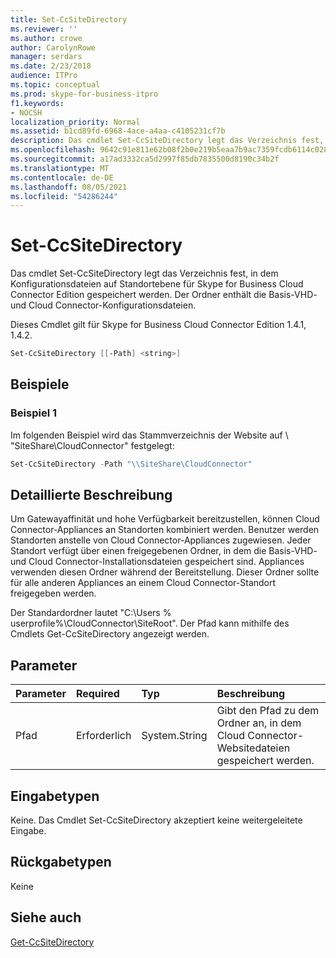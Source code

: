 ```yaml
---
title: Set-CcSiteDirectory
ms.reviewer: ''
ms.author: crowe
author: CarolynRowe
manager: serdars
ms.date: 2/23/2018
audience: ITPro
ms.topic: conceptual
ms.prod: skype-for-business-itpro
f1.keywords:
- NOCSH
localization_priority: Normal
ms.assetid: b1cd89fd-6968-4ace-a4aa-c4105231cf7b
description: Das cmdlet Set-CcSiteDirectory legt das Verzeichnis fest, in dem Konfigurationsdateien auf Standortebene für Skype for Business Cloud Connector Edition gespeichert werden. Der Ordner enthält die Basis-VHD- und Cloud Connector-Konfigurationsdateien.
ms.openlocfilehash: 9642c91e811e62b08f2b0e219b5eaa7b9ac7359fcdb6114c028735851280da59
ms.sourcegitcommit: a17ad3332ca5d2997f85db7835500d8190c34b2f
ms.translationtype: MT
ms.contentlocale: de-DE
ms.lasthandoff: 08/05/2021
ms.locfileid: "54286244"
---
```

# <a name="set-ccsitedirectory"></a>Set-CcSiteDirectory
 
Das cmdlet Set-CcSiteDirectory legt das Verzeichnis fest, in dem Konfigurationsdateien auf Standortebene für Skype for Business Cloud Connector Edition gespeichert werden. Der Ordner enthält die Basis-VHD- und Cloud Connector-Konfigurationsdateien.
  
Dieses Cmdlet gilt für Skype for Business Cloud Connector Edition 1.4.1, 1.4.2.
  
```powershell
Set-CcSiteDirectory [[-Path] <string>]
```

## <a name="examples"></a>Beispiele
<a name="Examples"> </a>

### <a name="example-1"></a>Beispiel 1

Im folgenden Beispiel wird das Stammverzeichnis der Website auf \\ "SiteShare\CloudConnector" festgelegt:
  
```powershell
Set-CcSiteDirectory -Path "\\SiteShare\CloudConnector"
```

## <a name="detailed-description"></a>Detaillierte Beschreibung
<a name="DetailedDescription"> </a>

Um Gatewayaffinität und hohe Verfügbarkeit bereitzustellen, können Cloud Connector-Appliances an Standorten kombiniert werden. Benutzer werden Standorten anstelle von Cloud Connector-Appliances zugewiesen. Jeder Standort verfügt über einen freigegebenen Ordner, in dem die Basis-VHD- und Cloud Connector-Installationsdateien gespeichert sind. Appliances verwenden diesen Ordner während der Bereitstellung. Dieser Ordner sollte für alle anderen Appliances an einem Cloud Connector-Standort freigegeben werden.
  
Der Standardordner lautet "C:\Users \% userprofile%\CloudConnector\SiteRoot". Der Pfad kann mithilfe des Cmdlets Get-CcSiteDirectory angezeigt werden.
  
## <a name="parameters"></a>Parameter
<a name="DetailedDescription"> </a>

|**Parameter**|**Required**|**Typ**|**Beschreibung**|
|:-----|:-----|:-----|:-----|
| Pfad <br/> | Erforderlich <br/> | System.String <br/> |Gibt den Pfad zu dem Ordner an, in dem Cloud Connector-Websitedateien gespeichert werden.  <br/> |
   
## <a name="input-types"></a>Eingabetypen
<a name="InputTypes"> </a>

Keine. Das Cmdlet Set-CcSiteDirectory akzeptiert keine weitergeleitete Eingabe.
  
## <a name="return-types"></a>Rückgabetypen
<a name="ReturnTypes"> </a>

Keine
  
## <a name="see-also"></a>Siehe auch
<a name="ReturnTypes"> </a>

[Get-CcSiteDirectory](get-ccsitedirectory.md)
  

